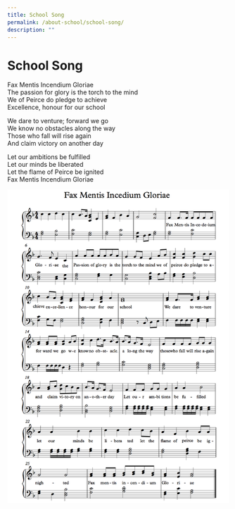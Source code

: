 ```yaml
---
title: School Song
permalink: /about-school/school-song/
description: ""
---
```

# **School Song**

Fax Mentis Incendium Gloriae  
The passion for glory is the torch to the mind  
We of Peirce do pledge to achieve  
Excellence, honour for our school

We dare to venture; forward we go  
We know no obstacles along the way  
Those who fall will rise again  
And claim victory on another day

Let our ambitions be fulfilled  
Let our minds be liberated  
Let the flame of Peirce be ignited  
Fax Mentis Incendium Gloriae


![](/images/Fax-Mentis-Incendium-Gloriae-Music-Sheet.png)